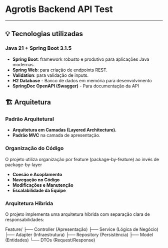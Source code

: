 <h1>Agrotis Backend API Test</h1>
<p></p>
<hr/>
<h2>💡 Tecnologias utilizadas</h2>
<h3>Java 21 + Spring Boot 3.1.5</h3>
<ul>
    <li><strong>Spring Boot</strong>: framework robusto e produtivo para aplicações Java modernas.</li>
    <li><strong>Spring Web</strong>: para criação de endpoints REST.</li>
    <li><strong>Validation</strong>: para validação de inputs.</li>
    <li><strong>H2 Database</strong> - Banco de dados em memória para desenvolvimento</li>
    <li><strong>SpringDoc OpenAPI (Swagger)</strong> - Para documentação da API</li>
</ul>
<h2>🏗️ Arquitetura</h2>
<h3>Padrão Arquitetural</h3>
<ul>
  <li><strong>Arquitetura em Camadas (Layered Architecture).</strong></li>
  <li><strong>Padrão MVC</strong> na camada de apresentação.</li>
</ul>
<h3>Organização do Código</h3>
<p>O projeto utiliza organização por feature (package-by-feature) ao invés de package-by-layer</p>
<ul>
    <li><strong>Coesão e Acoplamento</strong></li>
    <li><strong>Navegação no Código</strong></li>
    <li><strong>Modificações e Manutenção</strong></li>
    <li><strong>Escalabilidade da Equipe</strong></li>
</ul>
<h3>Arquitetura Híbrida</h3>
O projeto implementa uma arquitetura híbrida com separação clara de responsabilidades:

Feature/
├── Controller (Apresentação)
├── Service (Lógica de Negócio)
├── Adapter (Infraestrutura)
├── Repository (Persistência)
├── Model (Entidades)
└── DTOs (Request/Response)